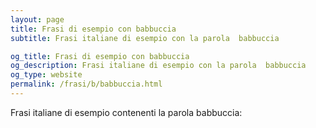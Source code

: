 ```yaml
---
layout: page
title: Frasi di esempio con babbuccia 
subtitle: Frasi italiane di esempio con la parola  babbuccia

og_title: Frasi di esempio con babbuccia 
og_description: Frasi italiane di esempio con la parola  babbuccia
og_type: website
permalink: /frasi/b/babbuccia.html
---
```


Frasi italiane di esempio contenenti la parola babbuccia:


